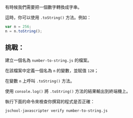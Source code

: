 有時候我們需要把一個數字轉換成字串。

這時，你可以使用 `.toString()` 方法。例如：

```js
var n = 256;
n = n.toString();
```

## 挑戰：

建立一個名為 `number-to-string.js` 的檔案。

在該檔案中定義一個名為 `n` 的變數，並賦值 `128`；

在變數 `n` 上呼叫 `.toString()` 方法。

使用 `console.log()` 將 `.toString()` 方法的結果輸出到終端機上。

執行下面的命令來檢查你撰寫的程式是否正確：

```bash
jschool-javascripter verify number-to-string.js
```
